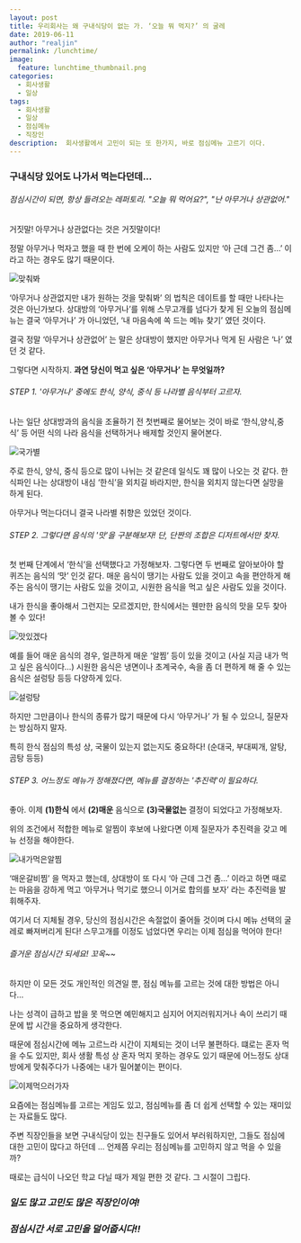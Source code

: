 ```yaml
---
layout: post
title: 우리회사는 왜 구내식당이 없는 가. ‘오늘 뭐 먹지?’ 의 굴레
date: 2019-06-11
author: "realjin"
permalink: /lunchtime/
image:
  feature: lunchtime_thumbnail.png
categories:
  - 회사생활
  - 일상
tags:
  - 회사생활
  - 일상
  - 점심메뉴
  - 직장인
description:  회사생활에서 고민이 되는 또 한가지, 바로 점심메뉴 고르기 이다. 
---
```


### 구내식당 있어도 나가서 먹는다던데...

###### 점심시간이 되면, 항상 들려오는 레퍼토리. "오늘 뭐 먹어요?", "난 아무거나 상관없어."

거짓말! 아무거나 상관없다는 것은 거짓말이다!

정말 아무거나 먹자고 했을 때 한 번에 오케이 하는 사람도 있지만 ‘아 근데 그건 좀…’ 이라고 하는 경우도 많기 때문이다. 

![맞춰봐](https://lh3.googleusercontent.com/n95kDozcNaArZmcuyOFJXFAZ7ydedB0l6slZ__XjsJUuLilbNbY7i-0FHVut3aDsC0IhVJZmVaIItJEYxl2zvryDnVP8q8ZWfl0uMlTGkp7SmOeUDcLLdfKkirNhDTnFZ4uuZ615FhQhdtHCnDMyhH9uMZgvKZWb7M1dRpgMfUtFgrpIgxHQGfvKYQiTDgQR5M19lkf3b2nxeWlzb17cWGRpNqw5L7nX_p2H6KwDc5U9-Sg9aA6PyjLimKHGcqJSlSt50KZ8PAHw-MjCqfxoXXLVmdkL3Onb6q5yOA0EhMiGfqB-8UWT2XEpfd4tzcfZ5gG-uzIJljWvPuO0tByO1GdOTHeAVrwbWbQe1kuyPTe_Pq9HMTOB_83vgozwquvCXJ4Lp9eWgR4Xtv7y1Xk_NgoT3wflX3JlgEen8qbIg2LW0Z4jN-aDf8QNhkhmZxmlpgiIln-aYJjiCTvdtgZ6c4wcF6tS7--naTbqNI3XUfYppkYD9vZNRTLKyEx0bg1_563R0GfrNniV5WXwAc45Y73rf1IkGHWFb7UDEDQ4Xw98A7FahEqa56gTY0ek_CB-Rh4R5wPLWGBfb0H3lwptS9guyjthzLdmtBwVlN3lJ7RF2n2ZHKqNCKf7xoUFAaZBH_fmUYFDLZFWtNFM8F15jQb4Ci8HVVziPluOMaFUGOjgf0FlI2pbaW4JcvuXpukbvUiZwohZMZF3lRvVhsaH17e-=w1354-h903-no)

‘아무거나 상관없지만 내가 원하는 것을 맞춰봐’ 의 법칙은 데이트를 할 때만 나타나는 것은 아닌가보다. 상대방의 ‘아무거나’를 위해 스무고개를 넘다가 찾게 된 오늘의 점심메뉴는 결국 ‘아무거나’ 가 아니었던, ‘내 마음속에 쏙 드는 메뉴 찾기’ 였던 것이다. 

결국 정말 ‘아무거나 상관없어’ 는 말은 상대방이 했지만 아무거나 먹게 된 사람은 ‘나’ 였던 것 같다.

그렇다면 시작하지. **과연 당신이 먹고 싶은 ‘아무거나’ 는 무엇일까?**



###### STEP 1. '아무거나' 중에도 한식, 양식, 중식 등 나라별 음식부터 고르자.

나는 일단 상대방과의 음식을 조율하기 전 첫번째로 물어보는 것이 바로 ‘한식,양식,중식’ 등 어떤 식의 나라 음식을 선택하거나 배제할 것인지 물어본다. 

![국가별](https://lh3.googleusercontent.com/oaY09hAqRYg6Ly0i95m8Ce7UEMGel0g_aRTaDyS8Ymb3YcrGYtG3rhm_EjwAwx1ewdcpQt3_WgwrKFPiERHo7FCiP4QSY25o4IK6Ueuujlls7MSHfSXSFeXkd1MJCt6277UxsNT_xnhQTZcIAXwxjCVY6tGtsdj-EvhS7BVXBjyInq7i872j-ArVK0Xnq9IX184HM3kdDuZRnAKiuqW7wNaa2v8Cl48_DHo2ij7Iv4ZjkFpetLHf03FG1H9Zsa4oTdm9xsJQVUe3foX4klPv6y5PVE9DwB24ul3yZc3c1PIq2dnvsx8r7WZe9IlkQB_MIgJjL3ISYKc0k7PSU7DflSgbgDIOz3xtAkoSSHPf9XLkamFOhNKNuS-GUIgiRX6gRjJDl5dN_Y-ms7jBu4Pq45NIcxztT84oStZ26WDvU3rzIajNdQcH9wtyiDXIlWQxzgvDvKwAxxiyWj4x8jecvKs442-CiElG6XFhjYMxyrQ3JCjJYhrnkcylmxypqUReK61T3j0gNCRuW2sN7xPyDeYLNHbFzvoCO_LMNB_ki4PVY8MzCqRSjW9OVrVTFL9QUKi7Mhl9bLrS9UJlIJPM60xTo-bYqvFBOJotX0YsQsdeov6ZT9XIQpivuuyCp93OfvSwY3UiMLlFQSvKAg6h6I1AulNlnIXiFPTgetg2Y485qfmJft04HnMyC_CzoHT8GBjRGrEQFJn4-6UeLi2-XrmF=w1272-h903-no)

주로 한식, 양식, 중식 등으로 많이 나뉘는 것 같은데 일식도 꽤 많이 나오는 것 같다. 한식파인 나는 상대방이 내심 ‘한식’을 외치길 바라지만, 한식을 외치지 않는다면 실망을 하게 된다. 

아무거나 먹는다더니 결국 나라별 취향은 있었던 것이다. 



###### STEP 2. 그렇다면 음식의 '맛'을 구분해보자! 단, 단짠의 조합은 디저트에서만 찾자.

첫 번째 단계에서 ‘한식’을 선택했다고 가정해보자. 그렇다면 두 번째로 알아보아야 할 퀴즈는 음식의 ‘맛’ 인것 같다. 매운 음식이 땡기는 사람도 있을 것이고 속을 편안하게 해주는 음식이 땡기는 사람도 있을 것이고, 시원한 음식을 먹고 싶은 사람도 있을 것이다. 

내가 한식을 좋아해서 그런지는 모르겠지만, 한식에서는 웬만한 음식의 맛을 모두 찾아볼 수 있다! 

![맛있겠다](https://lh3.googleusercontent.com/wiVqoG7Hc5iNbsQAh10vH5MqgzEk95Sq5qQ6e3FLKNDC_c9s8usRMG-NPn7ZWpgcV5a0RXJiU07Xhx3g42UM7rtjVKuH5GTjL4NyVTstgRcDzydih0hDEVsJcpCBrCGwUj1-OH3MoiZKANoejGAv6dnCJ9K7uZBC0W23HCr4_RHKM1hMazSQO7d5-auIiYMzbT9H7U6R4twJHc8aGs6h9YPRyFiE7Z_g5evLLPSWqP9EV9Bx4cV0BNiXhvaPIS9FyLOd07uGGG1WAC0w8bpqS1n-OTUp3P18mQ8z4jzvGRupouvpBuRH3UElJRN5jaNVi0heQAztQQnUTqGBoc3UNaS3TJqJeHEa1bYRCddIs_nW0T_vkxo5z7t3NzBFB1x4dV1Q30Qm6h2U2-AQJq2_fRZIyD2ecNhiYtLnr4fvku65cOrWTZVuWQgNyInREa-BQTvnLSy0Dgvh6ONl2apI33DLwLuU8Btq_jGV5HHgCmCfEmpRAYkqhu_SI32MU-txxH10zu1Pw0l95dTEXvhG4kzkJadfIN9-OjKh96RASyCQ5CtWVKFJh_1Qxm3q4zWj48jxx0JSV5O5-lOccvSHq7cq_yIrdZd4WrLq2CTCykCht73AGTeP30dGzi_JDkv0tCNPvQ4i7bqsVJDxiPyiN5cEN7e2fj4hLRLLsKq8ZUtWtkJpYm2uTU0EEhq3akY-KIpbbcYyP7Becv7pFoquhm2Y=w419-h280-no)

예를 들어 매운 음식의 경우, 얼큰하게 매운 ‘알찜’ 등이 있을 것이고 (사실 지금 내가 먹고 싶은 음식이다...) 시원한 음식은 냉면이나 초계국수, 속을 좀 더 편하게 해 줄 수 있는 음식은 설렁탕 등등 다양하게 있다. 

![설렁탕](https://lh3.googleusercontent.com/_ujNjQFIWjCH8LO_5Bit8Wiag12XdeJOXSSaQVgV7S8CHJZojGT2MyB0YNNSyrgKcc8bFWRG5Y9eEErEs1oVOdLZD19oFaJIeStD-OTIrHscDaWYldHseNI8mE1KGlrHBQtC75eSHRxpUkh2WDFdAtSyVAldXzNasM-2YV2VynDyIEbWTxU8Ye7L90ENLxniOTwmysm-c6ewIB0SsZYFDn51SfdmUmlvsxxaYe19aH0zt9NsZQiDgkLhyUddFZOK543Dy_x36Abr3fsuMO1ZHjJHR9xMEk7o3lZRhrx-90QP6_8RezNelNEFN8mE_rg2hwgOx7gQreNhmcIApyHlQUCn7JVG35nhWrwI1rrh6fYVrabJ64_oJFJj8qWAs35rgTFCRPZ5QQqk6BolK314fEGZrgVg8V0TppkwWNpRS7JYXH4E8-C1WXXtPHD_sOf5xbth1Mbcmm5BMVM1O0hYm51wtphEgm1_jq75MIN2UScqfOI9eALC_b_FvOrZ6R03Bk44ayQY9cAmjjAo5Cr6SDyaL2gpwjTF3nip-C-xSo10HE7SikJOzfq5YsSnhmGo4qProaFhmzFXy3PAumbLFlhosnKHwRL7pQk1rIjcwk2wMwjlQ_pU7mPo6rcrRBpPW0jNKCylpI4ClipnHRbUUpAFi3uCKEdgcKn0JdVcxHr18C7H_u9LMWPxa3N7KgQHGt8QYpW3hTN7bNG4ILz6gRXZ=w647-h314-no)

하지만 그만큼이나 한식의 종류가 많기 때문에 다시 ‘아무거나’ 가 될 수 있으니, 질문자는 방심하지 말자. 

특히 한식 점심의 특성 상, 국물이 있는지 없는지도 중요하다! (순대국, 부대찌개, 알탕, 곰탕 등등) 



###### STEP 3. 어느정도 메뉴가 정해졌다면, 메뉴를 결정하는 '추진력'이 필요하다.

좋아. 이제 **(1)한식** 에서 **(2)매운** 음식으로 **(3)국물없는** 결정이 되었다고 가정해보자. 

위의 조건에서 적합한 메뉴로 알찜이 후보에 나왔다면 이제 질문자가 추진력을 갖고 메뉴 선정을 해야한다. 

![내가먹은알찜](https://lh3.googleusercontent.com/Cv6XN2o3DOVBhw6BUJdrqmTbMuqJ_2GuDTaXIsLUrnUR-O3jQf6Keh49C2x31HP2pa-6R7DqjAKsuVvrI4bSWe1eqhlJaT-2KVJ2BFUnM5muDo5CYkHFGC7hh3hawaMOKxrDDtgKLCNv-G0ZE19DkgGdY7vOBsPaE9HysBw89zfdxlisQY9916KdFgx3dJzaXv9WOrd0VGGq575s9aYKhGkU7i_3oSaoJ9_5dGQyoSoK1u7F9YV9a_Mhqq5X5WNiBrXuj9gBF6GNkgMTOxQNBA_CfzaVB8uC_Z8YadY_lNzTj6CYoemEIbj28yDplEkMY4NqzCC8FWaheKqKZ7p6hLWy-5Q2U8YpF0yAm9sYIGaUROc8OHdvcTd_2kN3TjtK_I5OTyU5mqQ-L2faj8RObGLPBzHng2O1GW6iBAu0ZU7QKqKgLAVPBP5yWPy2lADzxbeBPFnl6tTdXoauI8OVkfDseE5EBlqQ99S1trknRLpgCWCdz_QS0QckFr7uudYThDjz2aseqzb1MZa1mLQAM4wo8RdKKUZWcA6xiperGx2f96CpsKQbTBG2MYZmzhxERqqHKU9ITrg6TSuj_YJG9BnzJoHblvyjqRe8RTGWwmPXPmFzcOcDy538SXHNL7YNx8ee580T9QkXh8_qRkkFQWAzVRUYEKjnMBfiWyt-dY3K3FexqwF1dHrKPLj7al22e5px68Exew2SM8UOh34myUQc=s903-no)

‘매운갈비찜’ 을 먹자고 했는데, 상대방이 또 다시 ‘아 근데 그건 좀…’ 이라고 하면 때로는 마음을 강하게 먹고 ‘아무거나 먹기로 했으니 이거로 합의를 보자’ 라는 추진력을 발휘해주자.

여기서 더 지체될 경우, 당신의 점심시간은 속절없이 줄어들 것이며 다시 메뉴 선택의 굴레로 빠져버리게 된다! 스무고개를 이정도 넘었다면 우리는 이제 점심을 먹어야 한다!



###### 즐거운 점심시간 되세요! 꼬옥~~

하지만 이 모든 것도 개인적인 의견일 뿐, 점심 메뉴를 고르는 것에 대한 방법은 아니다…

나는 성격이 급하고 밥을 못 먹으면 예민해지고 심지어 어지러워지거나 속이 쓰리기 때문에 밥 시간을 중요하게 생각한다.

때문에 점심시간에 메뉴 고르느라 시간이 지체되는 것이 너무 불편하다. 떄로는 혼자 먹을 수도 있지만, 회사 생활 특성 상 혼자 먹지 못하는 경우도 있기 때문에 어느정도 상대방에게 맞춰주다가 나중에는 내가 밀어붙이는 편이다. 

![이제먹으러가자](https://lh3.googleusercontent.com/IE6IwZsfz32dekdI-R9kRHahMw20m_V2nucII3EcVZ9P2ASIuvja_S2nE0c7LW19Z7teNVsbvavsfpoXgowz8sAP4m6Y6PYpu2JDvMZXsCZyMpLZdTbu2EnbVCesGy5xDPwGW6giOd2xnqZ_0sJpm1DhIlAlc1PE5lcr3DpvPPkRIG78lCp2A6faEfscA0WoaBZ1f7kk7n_L32WUBJDBpYMaSZzBb59p_mp8Tyctjn_oBD57wUo3RxwdGmbio_mFE4VIMYuIqjeV6zaIKSGg7tt0QXdqGGQ-TGP-hXTvhb9Y_vEunXDZLwOok8JNmAbk40L7o4ABs68pqTS0pG38RSeWDKfCWqXa02V1DNUzAbqP4AiIBwh6cTzoRVO-xtC8Qdbq-ylVLuBOUg8UTtT5HPWpkKB06Z4x3w7c0wcOKX7PIcv39JWy-3Irg6RNW4HjJbzJuP7Fp8WpWM3sfTbvob3SSyhv2a6XSSyznzYqeYoVcRUpYq79FmSaJiGcyggOEQ4FKJNmCGd8tiVrOHJCCiREOnv0pr4inoMVa0tJYBD9zUcu8BblLVBFBDpbVeaYQlezE5QF1A-QsWW6Dwm0sDMk9f8ZjRvv5MoaSx4fVCSAhQ3xYTaQLoLdsSn2iAsD2kuRgPkAgqQUx2_MwBDQ_p28WDr08mFGxNpKPMVaKGRJPZksiWHUM9FsZlXokI4fjE1qRb1YDDhimtXHN48gEd3Z=w477-h318-no)

요즘에는 점심메뉴를 고르는 게임도 있고, 점심메뉴를 좀 더 쉽게 선택할 수 있는 재미있는 자료들도 많다. 

주변 직장인들을 보면 구내식당이 있는 친구들도 있어서 부러워하지만, 그들도 점심에 대한 고민이 많다고 하던데 … 언제쯤 우리는 점심메뉴를 고민하지 않고 먹을 수 있을까? 

때로는 급식이 나오던 학교 다닐 때가 제일 편한 것 같다.  그 시절이 그립다.



### *일도 많고 고민도 많은 직장인이여!*

### *점심시간 서로 고민을 덜어줍시다!!* 









